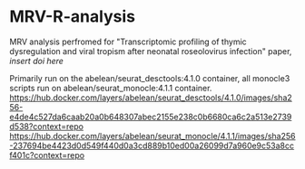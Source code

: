 # MRV-R-analysis
MRV analysis perfromed for "Transcriptomic profiling of thymic dysregulation and viral tropism after neonatal roseolovirus infection" paper, *insert doi here*

Primarily run on the abelean/seurat_desctools:4.1.0 container, all monocle3 scripts run on abelean/seurat_monocle:4.1.1 container.
https://hub.docker.com/layers/abelean/seurat_desctools/4.1.0/images/sha256-e4de4c527da6caab20a0b648307abec2155e238c0b6680ca6c2a513e2739d538?context=repo
https://hub.docker.com/layers/abelean/seurat_monocle/4.1.1/images/sha256-237694be4423d0d549f440d0a3cd889b10ed00a26099d7a960e9c53a8ccf401c?context=repo
